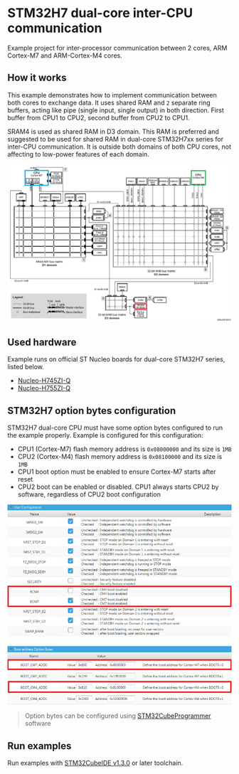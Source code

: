 # STM32H7 dual-core inter-CPU communication

Example project for inter-processor communication between 2 cores, ARM Cortex-M7 and ARM-Cortex-M4 cores.

## How it works

This example demonstrates how to implement communication between both cores to exchange data.
It uses shared RAM and `2` separate ring buffers, acting like pipe (single input, single output)
in both direction. First buffer from CPU1 to CPU2, second buffer from CPU2 to CPU1.

SRAM4 is used as shared RAM in D3 domain. This RAM is preferred and suggested to be used for shared RAM
in dual-core STM32H7xx series for inter-CPU communication. It is outside both domains of both CPU cores,
not affecting to low-power features of each domain.

![Bus matrix](docs/bus_matrix.png)

## Used hardware

Example runs on official ST Nucleo boards for dual-core STM32H7 series, listed below.

* [Nucleo-H745ZI-Q](https://www.st.com/en/evaluation-tools/nucleo-h745zi-q.html)
* [Nucleo-H755ZI-Q](https://www.st.com/en/evaluation-tools/nucleo-h755zi-q.html)

## STM32H7 option bytes configuration

STM32H7 dual-core CPU must have some option bytes configured to run the example properly.
Example is configured for this configuration:

* CPU1 (Cortex-M7) flash memory address is `0x08000000` and its size is `1MB`
* CPU2 (Cortex-M4) flash memory address is `0x08100000` and its size is `1MB`
* CPU1 boot option must be enabled to ensure Cortex-M7 starts after reset
* CPU2 boot can be enabled or disabled. CPU1 always starts CPU2 by software, regardless of CPU2 boot configuration

![Option bytes snippet](docs/option_bytes.png)

> Option bytes can be configured using [STM32CubeProgrammer](https://www.st.com/en/development-tools/stm32cubeprog.html) software

## Run examples

Run examples with [STM32CubeIDE v1.3.0](https://www.st.com/en/development-tools/stm32cubeide.html) or later toolchain.
